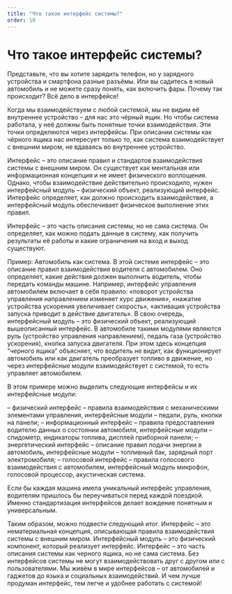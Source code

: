 ```yaml
---
title: "Что такое интерфейс системы?"
order: 10
---
```


# Что такое интерфейс системы?

Представьте, что вы хотите зарядить телефон, но у зарядного устройства и смартфона разные разъёмы. Или вы садитесь в новый автомобиль и не можете сразу понять, как включить фары. Почему так происходит? Всё дело в интерфейсе!

Когда мы взаимодействуем с любой системой, мы не видим её внутреннее устройство – для нас это чёрный ящик. Но чтобы система работала, у неё должны быть понятные точки взаимодействия. Эти точки определяются через интерфейсы. При описании системы как чёрного ящика нас интересует только то, как система взаимодействует с внешним миром, не вдаваясь во внутреннее устройство.

Интерфейс – это описание правил и стандартов взаимодействия системы с внешним миром. Он существует как ментальная или информационная концепция и не имеет физического воплощения. Однако, чтобы взаимодействие действительно происходило, нужен интерфейсный модуль – физический объект, реализующий интерфейс. Интерфейс определяет, как должно происходить взаимодействие, а интерфейсный модуль обеспечивает физическое выполнение этих правил.

Интерфейс – это часть описания системы, но не сама система. Он определяет, как можно подать данные в систему, как получить результаты её работы и какие ограничения на вход и выход существуют.

Пример: Автомобиль как система. В этой системе интерфейс – это описание правил взаимодействия водителя с автомобилем. Оно определяет, какие действия должен выполнить водитель, чтобы передать команды машине. Например, интерфейс управления автомобилем включает в себя правило: «поворот устройства управления направлением изменяет курс движения», «нажатие устройства ускорения увеличивает скорость», «активация устройства запуска приводит в действие двигатель». В свою очередь, интерфейсный модуль – это физический объект, реализующий вышеописанный интерфейс. В автомобиле такими модулями являются руль (устройство управления направлением), педаль газа (устройство ускорения), кнопка запуска двигателя. При этом здесь концепция “черного ящика” объясняет, что водитель не видит, как функционирует автомобиль или как двигатель преобразует топливо в движение, но через интерфейсные модули взаимодействует с системой, то есть управляет автомобилем.

В этом примере можно выделить следующие интерфейсы и их интерфейсные модули:

– физический интерфейс – правила взаимодействия с механическими элементами управления, интерфейсные модули – педали, руль, кнопки на панели;
– информационный интерфейс – правила предоставления водителю данных о состоянии автомобиля, интерфейсные модули – спидометр, индикаторы топлива, дисплей приборной панели;
– энергетический интерфейс – описание правил подачи энергии в автомобиль, интерфейсные модули – топливный бак, зарядный порт электромобиля;
– голосовой интерфейс – правила голосового взаимодействия с автомобилем, интерфейсный модуль микрофон, голосовой процессор, акустическая система.

Если бы каждая машина имела уникальный интерфейс управления, водителям пришлось бы переучиваться перед каждой поездкой. Именно стандартизация интерфейсов делает вождение понятным и универсальным.

Таким образом, можно подвести следующий итог. Интерфейс – это нематериальная концепция, описывающая правила взаимодействия системы с внешним миром. Интерфейсный модуль – это физический компонент, который реализует интерфейс. Интерфейс – это часть описания системы как черного ящика, но не сама система. Без интерфейсов системы не могут взаимодействовать друг с другом или с пользователями. Мы живём в мире интерфейсов – от автомобилей и гаджетов до языка и социальных взаимодействий. И чем лучше продуман интерфейс, тем легче и удобнее работать с системой!

